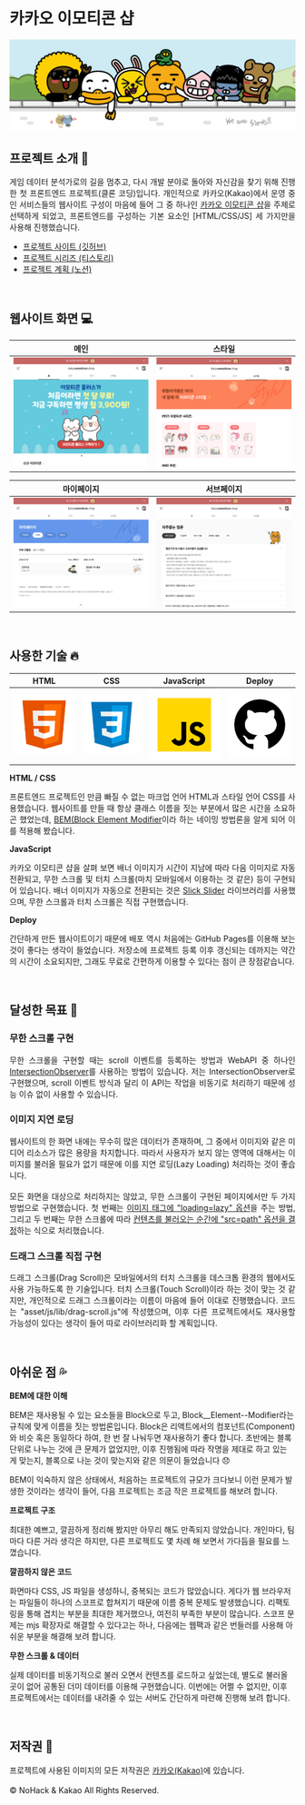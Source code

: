 # 카카오 이모티콘 샵

![카카오 이모티콘샵](./docs/intro-header.png)

## 프로젝트 소개 📝

<p align="justify">
게임 데이터 분석가로의 길을 멈추고, 다시 개발 분야로 돌아와 자신감을 찾기 위해 진행한 첫 프론트엔드 프로젝트(클론 코딩)입니다. 개인적으로 카카오(Kakao)에서 운영 중인 서비스들의 웹사이트 구성이 마음에 들어 그 중 하나인 <a href="https://e.kakao.com/" target="_blank">카카오 이모티콘 샵</a>을 주제로 선택하게 되었고, 프론트엔드를 구성하는 기본 요소인 [HTML/CSS/JS] 세 가지만을 사용해 진행했습니다.
</p>

- [프로젝트 사이트 (깃허브)](https://n0hack.github.io/kakao-emoticon-shop)
- [프로젝트 시리즈 (티스토리)]()
- [프로젝트 계획 (노션)](https://n0hack.notion.site/78447910a05446b9bb9a0daa86c454d8)

<br>

## 웹사이트 화면 💻

|  메인   |  스타일  |
| :-----: | :------: |
| ![main] | ![style] |

| 마이페이지 | 서브페이지 |
| :--------: | :--------: |
| ![mypage]  | ![subpage] |

<br>

## 사용한 기술 🔥

|  HTML   |  CSS   | JavaScript | Deploy |
| :-----: | :----: | :--------: | :----: |
| ![HTML] | ![CSS] |   ![JS]    | ![GIT] |

**HTML / CSS**

<p align="justify">
프론트엔드 프로젝트인 만큼 빠질 수 없는 마크업 언어 HTML과 스타일 언어 CSS를 사용했습니다. 웹사이트를 만들 때 항상 클래스 이름을 짓는 부분에서 많은 시간을 소요하곤 했었는데, <a href="http://getbem.com/" target="_blank">BEM(Block Element Modifier</a>이라 하는 네이밍 방법론을 알게 되어 이를 적용해 봤습니다.
</p>

**JavaScript**

<p align="justify">
카카오 이모티콘 샵을 살펴 보면 배너 이미지가 시간이 지남에 따라 다음 이미지로 자동 전환되고, 무한 스크롤 및 터치 스크롤(마치 모바일에서 이용하는 것 같은) 등이 구현되어 있습니다. 배너 이미지가 자동으로 전환되는 것은 <a href="https://kenwheeler.github.io/slick/" target="_blank">Slick Slider</a> 라이브러리를 사용했으며, 무한 스크롤과 터치 스크롤은 직접 구현했습니다.
</p>

**Deploy**

<p align="justify">
간단하게 만든 웹사이트이기 때문에 배포 역시 처음에는 GitHub Pages를 이용해 보는 것이 좋다는 생각이 들었습니다. 저장소에 프로젝트 등록 이후 갱신되는 데까지는 약간의 시간이 소요되지만, 그래도 무료로 간편하게 이용할 수 있다는 점이 큰 장점같습니다.
</p>

<br>

## 달성한 목표 👏

### 무한 스크롤 구현

<p align="justify">
무한 스크롤을 구현할 때는 scroll 이벤트를 등록하는 방법과 WebAPI 중 하나인 <a href="https://developer.mozilla.org/ko/docs/Web/API/Intersection_Observer_API" target="_blank">IntersectionObserver</a>를 사용하는 방법이 있습니다. 저는 IntersectionObserver로 구현했으며, scroll 이벤트 방식과 달리 이 API는 작업을 비동기로 처리하기 때문에 성능 이슈 없이 사용할 수 있습니다.
</p>

### 이미지 지연 로딩

<p align="justify">
웹사이트의 한 화면 내에는 무수히 많은 데이터가 존재하며, 그 중에서 이미지와 같은 미디어 리소스가 많은 용량을 차지합니다. 따라서 사용자가 보지 않는 영역에 대해서는 이미지를 불러올 필요가 없기 때문에 이를 지연 로딩(Lazy Loading) 처리하는 것이 좋습니다.<br><br>모든 화면을 대상으로 처리하지는 않았고, 무한 스크롤이 구현된 페이지에서만 두 가지 방법으로 구현했습니다. 첫 번째는 <span style="text-decoration: underline">이미지 태그에 "loading=lazy" 옵션</span>을 주는 방법, 그리고 두 번째는 무한 스크롤에 따라 <u>컨텐츠를 불러오는 순간에 "src=path" 옵션을 결정</u>하는 식으로 처리했습니다.
</p>

### 드래그 스크롤 직접 구현

<p align="justify">
드래그 스크롤(Drag Scroll)은 모바일에서의 터치 스크롤을 데스크톱 환경의 웹에서도 사용 가능하도록 한 기술입니다. 터치 스크롤(Touch Scroll)이라 하는 것이 맞는 것 같지만, 개인적으로 드래그 스크롤이라는 이름이 마음에 들어 이대로 진행했습니다. 코드는 "asset/js/lib/drag-scroll.js"에 작성했으며, 이후 다른 프로젝트에서도 재사용할 가능성이 있다는 생각이 들어 따로 라이브러리화 할 계획입니다.
</p>

<br>

## 아쉬운 점 💦

**BEM에 대한 이해**

BEM은 재사용될 수 있는 요소들을 Block으로 두고, Block\_\_Element--Modifier라는 규칙에 맞게 이름을 짓는 방법론입니다. Block은 리액트에서의 컴포넌트(Component)와 비슷 혹은 동일하다 하여, 한 번 잘 나눠두면 재사용하기 좋다 합니다. 초반에는 블록 단위로 나누는 것에 큰 문제가 없었지만, 이후 진행됨에 따라 작명을 제대로 하고 있는 게 맞는지, 블록으로 나눈 것이 맞는지와 같은 의문이 들었습니다 😞

BEM이 익숙하지 않은 상태에서, 처음하는 프로젝트의 규모가 크다보니 이런 문제가 발생한 것이라는 생각이 들어, 다음 프로젝트는 조금 작은 프로젝트를 해보려 합니다.

**프로젝트 구조**

최대한 예쁘고, 깔끔하게 정리해 봤지만 아무리 해도 만족되지 않았습니다. 개인마다, 팀마다 다른 거라 생각은 하지만, 다른 프로젝트도 몇 차례 해 보면서 가다듬을 필요를 느꼈습니다.

**깔끔하지 않은 코드**

화면마다 CSS, JS 파일을 생성하니, 중복되는 코드가 많았습니다. 게다가 웹 브라우저는 파일들이 하나의 스코프로 합쳐지기 때문에 이름 중복 문제도 발생했습니다. 리팩토링을 통해 겹치는 부분을 최대한 제거했으나, 여전히 부족한 부분이 많습니다. 스코프 문제는 mjs 확장자로 해결할 수 있다고는 하나, 다음에는 웹팩과 같은 번들러를 사용해 아쉬운 부분을 해결해 보려 합니다.

**무한 스크롤 & 데이터**

실제 데이터를 비동기적으로 불러 오면서 컨텐츠를 로드하고 싶었는데, 별도로 불러올 곳이 없어 공통된 더미 데이터를 이용해 구현했습니다. 이번에는 어쩔 수 없지만, 이후 프로젝트에서는 데이터를 내려줄 수 있는 서버도 간단하게 마련해 진행해 보려 합니다.

<br>

## 저작권 🚀

프로젝트에 사용된 이미지의 모든 저작권은 [카카오(Kakao)](https://www.kakaocorp.com/page/)에 있습니다.
<br><br>
&copy; NoHack & Kakao All Rights Reserved.

<!-- References -->

[main]: ./docs/home.png
[style]: ./docs/style.png
[hot]: ./docs/hot.png
[new]: ./docs/new.png
[mypage]: ./docs/mypage.png
[subpage]: ./docs/subpage.png
[html]: ./docs/html.svg
[css]: ./docs/css.svg
[js]: ./docs/javascript.svg
[git]: ./docs/github.svg
